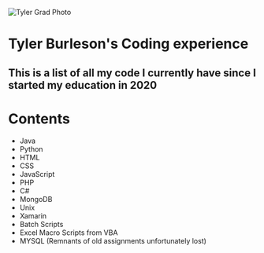![Tyler Grad Photo](https://photos.smugmug.com/Spring-2022-Commencement/i-ff45cR7/0/d1565888/L/_NIP1734-L.jpg)
# **Tyler Burleson's Coding experience**
## This is a list of all my code I currently have since I started my education in 2020

# Contents
- Java
- Python
- HTML
- CSS
- JavaScript
- PHP
- C#
- MongoDB
- Unix
- Xamarin
- Batch Scripts
- Excel Macro Scripts from VBA
- MYSQL (Remnants of old assignments unfortunately lost)
